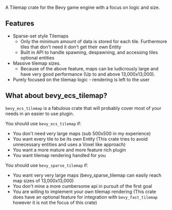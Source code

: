 ﻿A Tilemap crate for the Bevy game engine with a focus on logic and size.

## Features
- Sparse-set style Tilemaps
  - Only the minimum amount of data is stored for each tile. Furthermore tiles that don't need it don't get their own Entity
  - Built in API to handle spawning, despawning, and accessing tiles optional entities
- Massive tilemap sizes.
  - Because of the above feature, maps can be ludicrously large and have very good performance (Up to and above 13,000x13,000).
- Purely focused on the tilemap logic - rendering is left to the user

## What about bevy_ecs_tilemap?

`bevy_ecs_tilemap` is a fabulous crate that will probably cover most of your needs in an easier to use plugin.

You should use `bevy_ecs_tilemap` if:
- You don't need very large maps (sub 500x500 in my experience)
- You want every tile to be its own Entity (This crate tries to avoid unnecessary entities and uses a Voxel like approach)
- You want a more mature and more feature rich plugin
- You want tilemap rendering handled for you

You should use `bevy_sparse_tilemap` if:
- You want very very large maps (bevy_sparse_tilemap can easily reach map sizes of 13,000x13,000)
- You don't mine a more cumbersome api in pursuit of the first goal
- You are willing to implement your own tilemap rendering (This crate does have an optional feature for integration with `bevy_fast_tilemap` however it is not the focus of this crate)

